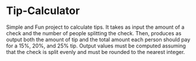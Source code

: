 # Tip-Calculator
Simple and Fun project to calculate tips. It takes as input the amount of a check and the number of people splitting the check. Then, produces as output both the amount of tip and the total amount each person should pay for a 15%, 20%, and 25% tip. Output values must be computed assuming that the check is split evenly and must be rounded to the nearest integer.
